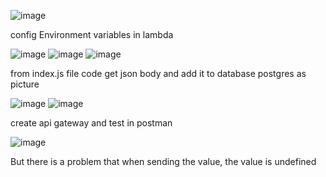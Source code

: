 ![image](https://github.com/ammaret999/test-node/assets/119582626/286baf31-94b8-48bd-a407-56129b9a591a)

config Environment variables in lambda

![image](https://github.com/ammaret999/test-node/assets/119582626/db791926-fb0d-45e0-b2ab-3fd8ccd14cec)
![image](https://github.com/ammaret999/test-node/assets/119582626/d46f1ca3-e6c7-44cf-8558-3f3dba3d9fcd)
![image](https://github.com/ammaret999/test-node/assets/119582626/239d4ec3-d325-4330-a407-06e632527c54)

from index.js file code get json body and add it to database postgres as picture



![image](https://github.com/ammaret999/test-node/assets/119582626/31233e89-0cbd-4a94-a729-924d6c8b6739)
![image](https://github.com/ammaret999/test-node/assets/119582626/7986472e-ead5-46f2-b67a-43a91a0af268)

create api gateway and test in postman



![image](https://github.com/ammaret999/test-node/assets/119582626/b7d0599f-a047-4a0f-af1f-c163270dfadc)

But there is a problem that when sending the value, the value is undefined
